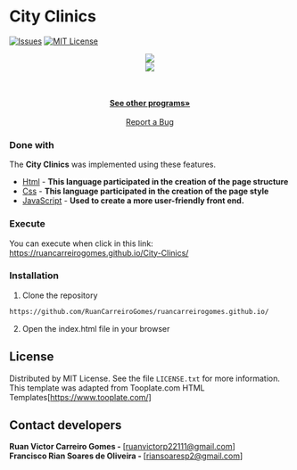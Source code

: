 # City Clinics

<!-- PROJECT SHIELDS -->
[![Issues][issues-shield]][issues-url]
[![MIT License][license-shield]][license-url]

<center><img src="https://github.com/RuanCarreiroGomes/ruancarreirogomes.github.io/blob/main/WebContent/images/login.gif"></center>
<center><img src="https://github.com/RuanCarreiroGomes/ruancarreirogomes.github.io/blob/main/WebContent/images/login2.gif"></center>
<!-- PROJECT LOGO -->
<br />
<p align="center">
    <br />
    <a href="https://github.com/RuanCarreiroGomes"><strong>See other programs»</strong></a>
    <br />
    <br />
    <a href="https://github.com/RuanCarreiroGomes/ruancarreirogomes.github.io/issues">Report a Bug</a>
  </p>
</p>

### Done with

The <strong>City Clinics</strong> was implemented using these features.

* [Html](https://www.w3.org/TR/html52/) - <strong>This language participated in the creation of the page structure</strong>
* [Css](https://www.w3c.br/divulgacao/guiasreferencia/css2/) - <strong>This language participated in the creation of the page style</strong>
* [JavaScript](https://developer.mozilla.org/pt-BR/docs/Web/JavaScript) - <strong>Used to create a more user-friendly front end.</strong>

### Execute

You can execute when click in this link: https://ruancarreirogomes.github.io/City-Clinics/

### Installation

1. Clone the repository
```sh
https://github.com/RuanCarreiroGomes/ruancarreirogomes.github.io/
```
2. Open the index.html file in your browser


<!-- LICENSE -->
## License

Distributed by MIT License. See the file `LICENSE.txt` for more information.<br>
This template was adapted from Tooplate.com HTML Templates[https://www.tooplate.com/]

<!-- CONTACT -->
## Contact developers

<strong>Ruan Victor Carreiro Gomes - </strong> [ruanvictorp22111@gmail.com] <br>
<strong>Francisco Rian Soares de Oliveira - </strong> [riansoaresp2@gmail.com]

<!-- MARKDOWN LINKS & IMAGES -->
[issues-shield]: https://img.shields.io/github/issues/othneildrew/Best-README-Template.svg?style=flat-square
[issues-url]: https://github.com/NICKNAME_DO_SEU_GITHUB/NOME_DESSE_REPOSITORIO/issues
[license-shield]: https://img.shields.io/github/license/othneildrew/Best-README-Template.svg?style=flat-square
[license-url]: https://github.com/NICKNAME_DO_SEU_GITHUB/NOME_DESSE_REPOSITORIO/blob/master/LICENSE.txt
[linkedin-shield]: https://img.shields.io/badge/-LinkedIn-black.svg?style=flat-square&logo=linkedin&colorB=555
[linkedin-url]: URL_DO_SEU_LINKEDIN_AQUI
